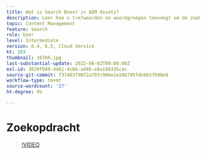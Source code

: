 ```yaml
---
title: Wat is Search Boost in AEM Assets?
description: Leer hoe u trefwoorden en woordgroepen toevoegt om de zoekrelevantie van middelen in Adobe Experience Manager te vergroten.
topic: Content Management
feature: Search
role: User
level: Intermediate
version: 6.4, 6.5, Cloud Service
kt: 103
thumbnail: 16766.jpg
last-substantial-update: 2022-06-02T00:00:00Z
exl-id: 3020f040-4d61-4cb6-ad46-e8a188335cec
source-git-commit: f37483f90f2a707c906e1e206795fdebb5f698e9
workflow-type: tm+mt
source-wordcount: '27'
ht-degree: 0%

---
```


# Zoekopdracht

>[!VIDEO](https://video.tv.adobe.com/v/16766/?quality=12&learn=on)
